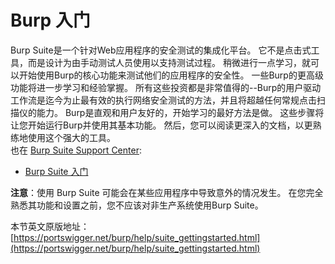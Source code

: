 # Burp 入门

Burp Suite是一个针对Web应用程序的安全测试的集成化平台。 它不是点击式工具，而是设计为由手动测试人员使用以支持测试过程。 稍微进行一点学习，就可以开始使用Burp的核心功能来测试他们的应用程序的安全性。 一些Burp的更高级功能将进一步学习和经验掌握。 所有这些投资都是非常值得的--Burp的用户驱动工作流是迄今为止最有效的执行网络安全测试的方法，并且将超越任何常规点击扫描仪的能力。 Burp是直观和用户友好的，开始学习的最好方法是做。 这些步骤将让您开始运行Burp并使用其基本功能。 然后，您可以阅读更深入的文档，以更熟练地使用这个强大的工具。  
也在 [Burp Suite Support Center](https://support.portswigger.net/):

* [Burp Suite 入门](https://support.portswigger.net/customer/portal/articles/1816883-getting-started-with-burp-suite)

**注意**：使用 Burp Suite 可能会在某些应用程序中导致意外的情况发生。 在您完全熟悉其功能和设置之前，您不应该对非生产系统使用Burp Suite。

本节英文原版地址：  
[https://portswigger.net/burp/help/suite_gettingstarted.html](https://portswigger.net/burp/help/suite_gettingstarted.html)
